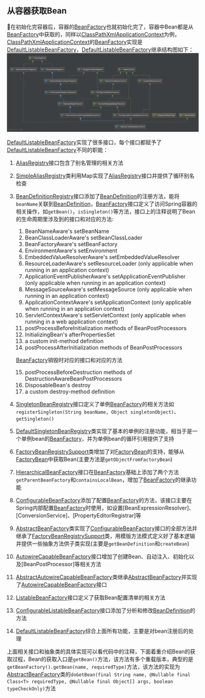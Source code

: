 ## 从容器获取Bean

在初始化完容器后，容器的[BeanFactory]也就初始化完了，容器中Bean都是从[BeanFactory]中获取的，同样以[ClassPathXmlApplicationContext]为例，[ClassPathXmlApplicationContext]的[BeanFactory]实现是[DefaultListableBeanFactory]，[DefaultListableBeanFactory]继承结构图如下：
![DefaultListableBeanFactory继承结构图](../../img/DefaultListableBeanFactory.png)

[DefaultListableBeanFactory]实现了很多接口，每个接口都赋予了[DefaultListableBeanFactory]不同的职能：
1. [AliasRegistry]接口包含了别名管理的相关方法
2. [SimpleAliasRegistry]类利用Map实现了[AliasRegistry]接口并提供了循环别名检查
3. [BeanDefinitionRegistry]接口添加了[BeanDefinition]的注册方法，能将`beanName`关联到[BeanDefinition]，[BeanFactory]接口定义了访问Spring容器的相关操作，如`getBean()`，`isSingleton()`等方法，接口上的注释说明了Bean的生命周期里涉及到的接口和对应的方法:
   1. BeanNameAware's setBeanName
   2. BeanClassLoaderAware's setBeanClassLoader
   3. BeanFactoryAware's setBeanFactory
   4. EnvironmentAware's setEnvironment
   5. EmbeddedValueResolverAware's setEmbeddedValueResolver
   6. ResourceLoaderAware's setResourceLoader (only applicable when running in an application context)
   7.  ApplicationEventPublisherAware's setApplicationEventPublisher (only applicable when running in an application context)
   8.  MessageSourceAware's setMessageSource (only applicable when running in an application context)
   9.  ApplicationContextAware's setApplicationContext (only applicable when running in an application context)
   10. ServletContextAware's setServletContext (only applicable when running in a web application context)
   11. postProcessBeforeInitialization methods of BeanPostProcessors
   12. InitializingBean's afterPropertiesSet
   13. a custom init-method definition
   14. postProcessAfterInitialization methods of BeanPostProcessors

    [BeanFactory]销毁时对应的接口和对应的方法
    
   15. postProcessBeforeDestruction methods of DestructionAwareBeanPostProcessors
   16. DisposableBean's destroy
   17. a custom destroy-method definition

4. [SingletonBeanRegistry]接口定义了单例[BeanFactory]的相关方法如`registerSingleton(String beanName, Object singletonObject)`、`getSingleton()`
5. [DefaultSingletonBeanRegistry]类实现了基本的单例的注册功能，相当于是一个单例bean的[BeanFactory]，并为单例bean的循环引用提供了支持
6. [FactoryBeanRegistrySupport]类增加了对[FactoryBean]的支持，能够从[FactoryBean]中获取Bean(主要方法是`getObjectFromFactoryBean`)
7. [HierarchicalBeanFactory]接口在[BeanFactory]基础上添加了两个方法`getParentBeanFactory`和`containsLocalBean`，增加了[BeanFactory]的继承功能
8. [ConfigurableBeanFactory]添加了配置[BeanFactory]的方法，该接口主要在Spring内部配置[BeanFactory]时使用，如设置[BeanExpressionResolver]、[ConversionService]、[PropertyEditorRegistrar]等
9. [AbstractBeanFactory]类实现了[ConfigurableBeanFactory]接口的全部方法并继承了[FactoryBeanRegistrySupport]类，用模版方法模式定义好了基本逻辑并提供一些抽象方法供子类实现(主要是`getBeanDefinition`和`createBean`)
10. [AutowireCapableBeanFactory]接口增加了创建Bean、自动注入、初始化以及[BeanPostProcessor]等相关方法
11. [AbstractAutowireCapableBeanFactory]类继承[AbstractBeanFactory]并实现了[AutowireCapableBeanFactory]接口
12. [ListableBeanFactory]接口定义了获取Bean配置清单的相关方法
13. [ConfigurableListableBeanFactory]接口添加了分析和修改[BeanDefinition]的方法
14. [DefaultListableBeanFactory]综合上面所有功能，主要是对bean注册后的处理

上面相关接口和抽象类的具体实现可以看代码中的注释，下面着重介绍Bean的获取过程，Bean的获取入口是`getBean()`方法，该方法有多个重载版本，典型的是`getBeanFactory().getBean(name, requiredType)`方法，该方法的实现为[AbstractBeanFactory]类的`doGetBean(final String name, @Nullable final Class<T> requiredType, @Nullable final Object[] args, boolean typeCheckOnly)`方法

[ClassPathXmlApplicationContext]: aaa
[XmlBeanDefinitionReader]: aaa
[BeanDefinitionRegistry]: aaa
[DefaultListableBeanFactory]: aaa
[AliasRegistry]: aaa
[SimpleAliasRegistry]: aaa
[BeanDefinitionRegistry]: aaa
[BeanDefinition]: aaa
[BeanFactory]: aaa
[SingletonBeanRegistry]: aaa
[DefaultSingletonBeanRegistry]: aaa
[FactoryBeanRegistrySupport]: aaa
[FactoryBean]: aaa
[HierarchicalBeanFactory]: aaa
[ConfigurableBeanFactory]: aaa
[AbstractBeanFactory]: aaa
[AutowireCapableBeanFactory]: aaa
[AbstractAutowireCapableBeanFactory]: aaa
[ListableBeanFactory]: aaa
[ConfigurableListableBeanFactory]: aaa
